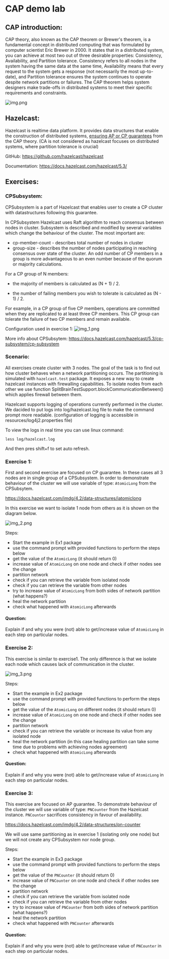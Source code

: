 # CAP demo lab

## CAP introduction:
CAP theory, also known as the CAP theorem or Brewer's theorem, is a fundamental concept in
distributed computing that was formulated by computer scientist Eric Brewer in 2000.
It states that in a distributed system, you can achieve at most two out of three desirable
properties: Consistency, Availability, and Partition tolerance. Consistency refers to all
nodes in the system having the same data at the same time, Availability means that every
request to the system gets a response (not necessarily the most up-to-date), and Partition
tolerance ensures the system continues to operate despite network partitions or failures.
The CAP theorem helps system designers make trade-offs in distributed systems to meet their
specific requirements and constraints.

![img.png](images/img.png)

## Hazelcast:
Hazelcast is realtime data platform. It provides data structures that enable the construction
of distributed systems, [ensuring AP or CP guarantees](https://docs.hazelcast.com/hazelcast/5.3/architecture/architecture#apcp) from the CAP theory. 
(CA is not considered as hazelcast focuses on distributed systems, where partition tolerance is crucial)


GitHub: https://github.com/hazelcast/hazelcast

Documentation: https://docs.hazelcast.com/hazelcast/5.3/


## Exercises:

### CPSubsystem:
CPSubsystem is a part of Hazelcast that enables user to create a CP cluster with datastructures 
following this guarantee. 

In CPSubsystem Hazelcast uses Raft algorithm to reach consensus between nodes in cluster. Subsystem 
is described and modified by several variables which change the behaviour of the cluster. The most important are:


- cp-member-count - describes total number of nodes in cluster
- group-size - describes the number of nodes participating in reaching consensus over state of the cluster.
  An odd number of CP members in a group is more advantageous to an even number because of the quorum or majority calculations.

For a CP group of N members:

- the majority of members is calculated as (N + 1) / 2.

- the number of failing members you wish to tolerate is calculated as (N - 1) / 2.

For example, in a CP group of five CP members, operations are committed when they are replicated
to at least three CP members. This CP group can tolerate the failure of two CP members and remain available.

Configuration used in exercise 1:
![img_1.png](images/img_1.png)

More info about CPSubsytem: https://docs.hazelcast.com/hazelcast/5.3/cp-subsystem/cp-subsystem

### Scenario:
All exercises create cluster with 3 nodes. The goal of the task is to find out how cluster behaves
when a network partitioning occurs. The partitioning is simulated with ``hazelcast.test``  package.
It exposes a new way to create hazelcast instances with firewalling capabilities.
To isolate nodes from each other we use function SplitBrainTestSupport.blockCommunicationBetween()
which applies firewall between them.

Hazelcast supports logging of operations  currently performed in the cluster. We dacided
to put logs into log/hazelcast.log file to make the command prompt more readable.
(configuration of logging is accessible in resources/log4j2.properties file) 

To view the logs in real time you can use linux command:

```
less log/hazelcast.log
``` 

And then pres shift+f to set auto refresh.




### Exercise 1:

First and second exercise are focused on CP guarantee. In these cases all 3 nodes are in single group of a CPSubsystem.
In order to demonstrate behaviour of the cluster we will use variable of type: ``AtomicLong`` from the CPSubsytem.

https://docs.hazelcast.com/imdg/4.2/data-structures/iatomiclong

In this exercise we want to isolate 1 node from others as it is shown on the diagram below.

![img_2.png](images/img_2.png)


Steps:

- Start the example in Ex1 package
- use the command prompt with provided functions to perform the steps below
- get the value of the ``AtomicLong`` (it should return 0)
- increase value of ``AtomicLong`` on one node and check if other nodes see the change
- partition network 
- check if you can retrieve the variable from isolated node
- check if you can retrieve the variable from other nodes
- try to increase value of ``AtomicLong`` from both sides of network partition (what happens?)
- heal the network partition 
- check what happened with ``AtomicLong`` afterwards

#### Question:
Explain if and why you were (not) able to get/increase value of ``AtomicLong`` in each step on particular nodes.


### Exercise 2:

This exercise is similar to exercise1. The only difference is that we isolate each node which
causes lack of communication in the cluster.

![img_3.png](images/img_3.png)

Steps:

- Start the example in Ex2 package
- use the command prompt with provided functions to perform the steps below
- get the value of the ``AtomicLong`` on different nodes (it should return 0)
- increase value of ``AtomicLong`` on one node and check if other nodes see the change
- partition network
- check if you can retrieve the variable or increase its value from any isolated node
- heal the network partition (in this case healing partition can take some time due to 
problems with achieving nodes agreement)
- check what happened with ``AtomicLong`` afterwards

#### Question:
Explain if and why you were (not) able to get/increase value of ``AtomicLong`` in each step on particular nodes.

### Exercise 3:

This exercise are focused on AP guarantee. To demonstrate behaviour of the cluster we will use variable of type:
``PNCounter`` from the Hazelcast instance. ``PNCounter`` sacrifices consistency in favour of availability.

https://docs.hazelcast.com/imdg/4.2/data-structures/pn-counter

We will use same partitioning as in exercise 1 (isolating only one node) 
but we will not create any CPSubsystem nor node group.


Steps:

- Start the example in Ex3 package
- use the command prompt with provided functions to perform the steps below
- get the value of the ``PNCounter`` (it should return 0)
- increase value of ``PNCounter`` on one node and check if other nodes see the change
- partition network
- check if you can retrieve the variable from isolated node
- check if you can retrieve the variable from other nodes
- try to increase value of ``PNCounter`` from both sides of network partition (what happens?)
- heal the network partition
- check what happened with ``PNCounter`` afterwards

#### Question:
Explain if and why you were (not) able to get/increase value of ``PNCounter`` in each step on particular nodes.


